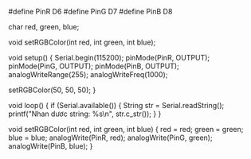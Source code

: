 #define PinR  D6
#define PinG  D7
#define PinB  D8

char red, green, blue;

void setRGBColor(int red, int green, int blue);

void setup()
{
  Serial.begin(115200);
  pinMode(PinR, OUTPUT);
  pinMode(PinG, OUTPUT);
  pinMode(PinB, OUTPUT);
  analogWriteRange(255);
  analogWriteFreq(1000);

  setRGBColor(50, 50, 50);
}


void loop()
{
  if (Serial.available())
  {
    String str = Serial.readString();
    printf("Nhan dươc string: %s\n", str.c_str());
  }
}

void setRGBColor(int red, int green, int blue)
{
  red = red;
  green = green;
  blue = blue;
  analogWrite(PinR, red);
  analogWrite(PinG, green);
  analogWrite(PinB, blue);
}
